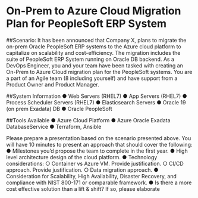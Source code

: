 # On-Prem to Azure Cloud Migration Plan for PeopleSoft ERP System

##Scenario:
It has been announced that Company X, plans to migrate the on-prem Oracle PeopleSoft ERP systems to the Azure cloud platform to capitalize on scalability and cost-efficiency. The migration includes the suite of PeopleSoft ERP System running on Oracle DB backend.
As a DevOps Engineer, you and your team have been tasked with creating an On-Prem to Azure Cloud migration plan for the PeopleSoft systems. You are a part of an Agile team (8 including yourself) and have support from a Product Owner and Product Manager.

##System Information
● Web Servers (RHEL7)
● App Servers (RHEL7)
● Process Scheduler Servers (RHEL7)
● Elasticsearch Servers
● Oracle 19 (on prem Exadata) DB
● Oracle PeopleSoft

##Tools Available
● Azure Cloud Platform
● Azure Oracle Exadata DatabaseService
● Terraform, Ansible

Please prepare a presentation based on the scenario presented above. You will have 10 minutes to present an approach that should cover the following:
● Milestones you’d propose the team to complete in the first year.
● High level architecture design of the cloud platform.
● Technology considerations:
○ Container vs Azure VM. Provide justification.
○ CI/CD approach. Provide justification.
○ Data migration approach.
● Consideration for Scalability, High Availability, Disaster Recovery, and compliance with NIST 800-171 or comparable framework.
● Is there a more cost effective solution than a lift & shift? If so, please elaborate
